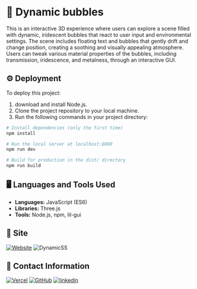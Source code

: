

# 🫧 Dynamic bubbles

This is an interactive 3D experience where users can explore a scene filled with dynamic, iridescent bubbles that react to user input and environmental settings. The scene includes floating text and bubbles that gently drift and change position, creating a soothing and visually appealing atmosphere. Users can tweak various material properties of the bubbles, including transmission, iridescence, and metalness, through an interactive GUI.

## ⚙️ Deployment 

To deploy this project:
1. download and install Node.js.
2. Clone the project repository to your local machine.
3. Run the following commands in your project directory:

```bash
# Install dependencies (only the first time)
npm install

# Run the local server at localhost:8080
npm run dev

# Build for production in the dist/ directory
npm run build
```

## 🖥️ Languages and Tools Used
- **Languages:** JavaScript (ES6)
- **Libraries:** Three.js
- **Tools:** Node.js, npm, lil-gui

## 📍 Site
[![Website](https://img.shields.io/badge/Dynamic%20bubbles%20-%20pink)](https://dymanic-bubbles.vercel.app/)
![DynamicSS](https://github.com/user-attachments/assets/034cf67c-7c6c-42ea-bac5-6c3fd48a4087)

## 🔗 Contact Information

[![Vercel](https://img.shields.io/badge/Vercel-black?logo=vercel)](https://vercel.com/valen-r-s)
[![GitHub](https://img.shields.io/badge/GitHub-purple?logo=github)](https://github.com/Valen-r-s)
[![linkedin](https://img.shields.io/badge/LinkedIn-blue?logo=LinkedIn)](https://www.linkedin.com/in/valentina-restrepo-0389812a2/)

